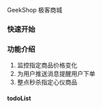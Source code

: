 GeekShop 极客商城

### 快速开始

### 功能介绍

1. 监控指定商品价格变化
2. 为用户推送消息提醒用户下单
3. 整点秒杀指定心仪商品


#### todoList
   
